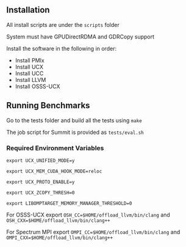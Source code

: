 ## Installation

All install scripts are under the `scripts` folder

System must have GPUDirectRDMA and GDRCopy support

Install the software in the following in order:

 * Install PMIx
 * Install UCX
 * Install UCC
 * Install LLVM
 * Install OSSS-UCX

## Running Benchmarks

Go to the tests folder and build all the tests using `make`

The job script for Summit is provided as `tests/eval.sh`

### Required Environment Variables

`export UCX_UNIFIED_MODE=y`

`export UCX_MEM_CUDA_HOOK_MODE=reloc`

`export UCX_PROTO_ENABLE=y`

`export UCX_ZCOPY_THRESH=0`

`export LIBOMPTARGET_MEMORY_MANAGER_THRESHOLD=0`

For OSSS-UCX export `OSH_CC=$HOME/offload_llvm/bin/clang` and `OSH_CXX=$HOME/offload_llvm/bin/clang++`

For Spectrum MPI export `OMPI_CC=$HOME/offload_llvm/bin/clang` and `OMPI_CXX=$HOME/offload_llvm/bin/clang++`
